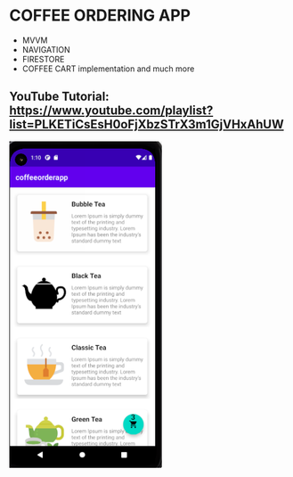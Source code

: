 # COFFEE ORDERING APP



- MVVM
- NAVIGATION
- FIRESTORE
- COFFEE CART implementation and much more


## YouTube Tutorial: https://www.youtube.com/playlist?list=PLKETiCsEsH0oFjXbzSTrX3m1GjVHxAhUW

![](images/Screenshot_1.png)
